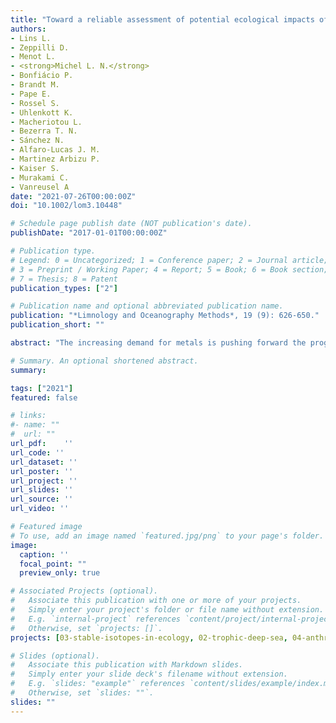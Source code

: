 ```yaml
---
title: "Toward a reliable assessment of potential ecological impacts of deep-sea polymetallic nodule mining on abyssal infauna"
authors:
- Lins L.
- Zeppilli D.
- Menot L.
- <strong>Michel L. N.</strong>
- Bonfiácio P.
- Brandt M.
- Pape E.
- Rossel S.
- Uhlenkott K.
- Macheriotou L.
- Bezerra T. N.
- Sánchez N.
- Alfaro-Lucas J. M.
- Martinez Arbizu P.
- Kaiser S.
- Murakami C.
- Vanreusel A
date: "2021-07-26T00:00:00Z"
doi: "10.1002/lom3.10448"

# Schedule page publish date (NOT publication's date).
publishDate: "2017-01-01T00:00:00Z"

# Publication type.
# Legend: 0 = Uncategorized; 1 = Conference paper; 2 = Journal article;
# 3 = Preprint / Working Paper; 4 = Report; 5 = Book; 6 = Book section;
# 7 = Thesis; 8 = Patent
publication_types: ["2"]

# Publication name and optional abbreviated publication name.
publication: "*Limnology and Oceanography Methods*, 19 (9): 626-650."
publication_short: ""

abstract: "The increasing demand for metals is pushing forward the progress of deep-sea mining industry. The abyss between the Clarion and Clipperton Fracture Zones (CCFZ), a region holding a higher concentration of minerals than land deposits, is the most targeted area for the exploration of polymetallic nodules worldwide, which may likely disturb the seafloor across large areas and over many years. Effects from nodule extraction cause acute biodiversity loss of organisms inhabiting sediments and polymetallic nodules. Attention to deep-sea ecosystems and their services has to be considered before mining starts but the lack of basic scientific knowledge on the methodologies for the ecological surveys of fauna in the context of deep-sea mining impacts is still scarce. We review the methodology to sample, process and investigate metazoan infauna both inhabiting sediments and nodules dwelling on these polymetallic-nodule areas. We suggest effective procedures for sampling designs, devices and methods involving gear types, sediment processing, morphological and genetic identification including metabarcoding and proteomic fingerprinting, the assessment of biomass, functional traits, fatty acids, and stable isotope studies within the CCFZ based on both first-hand experiences and literature. We recommend multi- and boxcorers for the quantitative assessments of meio- and macrofauna, respectively. The assessment of biodiversity at species level should be focused and/or the combination of morphological with metabarcoding or proteomic fingerprinting techniques. We highlight that biomass, functional traits, and trophic markers may provide critical insights for biodiversity assessments and how statistical modeling facilitates predicting patterns spatially across point-source data and is essential for conservation management."

# Summary. An optional shortened abstract.
summary: 

tags: ["2021"]
featured: false

# links:
#- name: ""
#  url: ""
url_pdf:	''
url_code: ''
url_dataset: ''
url_poster: ''
url_project: ''
url_slides: ''
url_source: ''
url_video: ''

# Featured image
# To use, add an image named `featured.jpg/png` to your page's folder. 
image:
  caption: ''
  focal_point: ""
  preview_only: true

# Associated Projects (optional).
#   Associate this publication with one or more of your projects.
#   Simply enter your project's folder or file name without extension.
#   E.g. `internal-project` references `content/project/internal-project/index.md`.
#   Otherwise, set `projects: []`.
projects: [03-stable-isotopes-in-ecology, 02-trophic-deep-sea, 04-anthropogenic-impacts]

# Slides (optional).
#   Associate this publication with Markdown slides.
#   Simply enter your slide deck's filename without extension.
#   E.g. `slides: "example"` references `content/slides/example/index.md`.
#   Otherwise, set `slides: ""`.
slides: ""
---
```

